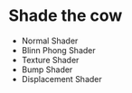 # Shade the cow
- Normal Shader
- Blinn Phong Shader
- Texture Shader
- Bump Shader
- Displacement Shader